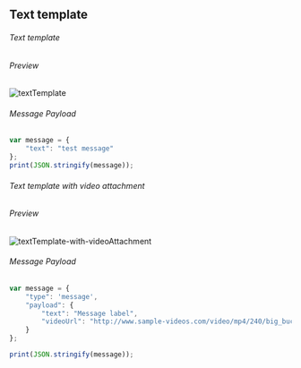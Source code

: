 ## Text template

###### Text template

###### Preview
![textTemplate](https://user-images.githubusercontent.com/58174664/148945903-22484a15-1af1-4351-bd12-ab64ea5bd7f7.PNG)
###### Message Payload
```js
var message = {
    "text": "test message"
};
print(JSON.stringify(message));
```
###### Text template with video attachment
###### Preview


![textTemplate-with-videoAttachment](https://user-images.githubusercontent.com/58174664/148946072-16a20a42-24b4-4f9d-986d-e279ea8c773d.PNG)


###### Message Payload

```js
var message = {
    "type": 'message',
    "payload": {
        "text": "Message label",
        "videoUrl": "http://www.sample-videos.com/video/mp4/240/big_buck_bunny_240p_30mb.mp4"
    }
};

print(JSON.stringify(message));
```
